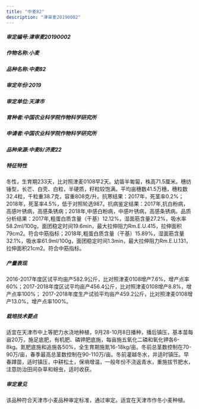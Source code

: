 ```yaml
---
title: "中麦82"
description: "津审麦20190002"
---
```

##### 审定编号:津审麦20190002

##### 作物名称:小麦

##### 品种名称:中麦82

##### 审定年份:2019

##### 审定单位:天津市

##### 育种者:中国农业科学院作物科学研究所

##### 申请者:中国农业科学院作物科学研究所

##### 品种来源:中麦8/济麦22

##### 特征特性
冬性，生育期233天，比对照津麦0108早2天。幼苗半匍匐，株高71.5厘米。穗纺锤型，长芒、白壳、白粒，半硬质，籽粒较饱满。平均亩穗数41.5万穗，穗粒数32.4粒，千粒重38.7克，容重808克/升。抗寒结果：2017年，死茎率0.2%；2018年，死茎率4.5%，低于对照轮选987。抗病鉴定结果：2017年,抗白粉病，高感叶锈病，高感条锈病；2018年,中感白粉病，中感叶锈病，高感条锈病。品质分析结果：2017年,粗蛋白质含量（干基）12.12%，湿面筋含量27.2%，吸水率58.2ml/100g，面团稳定时间19.6min，最大拉伸阻力Rm.E.U.415，拉伸面积79cm2。符合中筋指标；2018年,粗蛋白质含量（干基）15.89%，湿面筋含量32.1%，吸水率61.9ml/100g，面团稳定时间1.3min，最大拉伸阻力Rm.E.U.131，拉伸面积21cm2。符合中筋指标。

##### 产量表现
2016-2017年度区试平均亩产582.9公斤，比对照津麦0108增产7.6%，增产点率60%；2017-2018年度区试平均亩产456.4公斤，比对照津麦0108增产8.8%，增产点率100%； 2017-2018年度生产试验平均亩产459.2公斤，比对照津麦0108增产13.0%，增产点率100%。

##### 栽培技术要点
适宜在天津市中上等肥力水浇地种植，9月28-10月8日播种，播后镇压，基本苗每亩20万，施足底肥，有机肥、磷钾肥底施，每亩施五氧化二磷和氧化钾各6-8kg。氮肥底施和追施各50%，全生育期施氮16-18kg/亩。冬前总茎数控制在70-90万/亩，春季最高总茎数控制在90-110万/亩。冬前灌越冬水，并适时镇压。早春蹲苗，适时镇压，中耕松土，保墒增温，一般年份不浇返青水，重施拔节肥水，注意防治田间杂草和蚜虫，适时收获。

##### 审定意见
该品种符合天津市小麦品种审定标准，通过审定。适宜在天津市作冬小麦种植。
